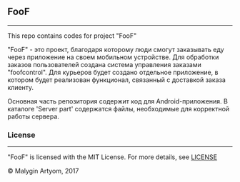 ## FooF
---
This repo contains codes for project "FooF"

"FooF" - это проект, благодаря которому люди смогут заказывать еду через приложение на своем мобильном устройстве. Для обработки заказов пользователей создана система управления заказами "foofcontrol". Для курьеров будет создано отдельное приложение, в котором будет реализован функционал, связанный с доставкой заказа клиенту.

Основная часть репозитория содержит код для Android-приложения. В каталоге 'Server part' содержатся файлы, необходимые для корректной работы сервера. 

### License
---
"FooF" is licensed with the MIT License. For more details, see [LICENSE](https://github.com/Wact/FooF/blob/master/LICENSE)

© Malygin Artyom, 2017
